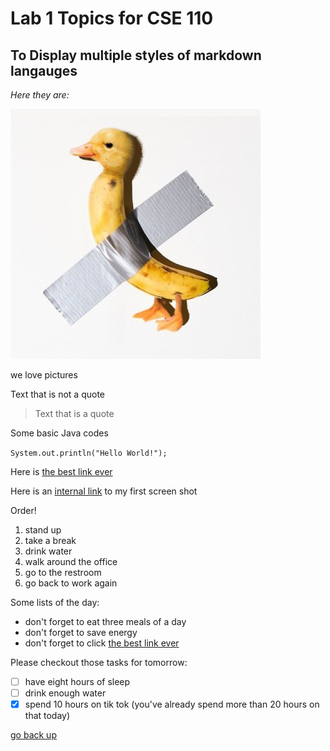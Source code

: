 # Lab 1 Topics for CSE 110

**To Display multiple styles of markdown langauges**
---
*Here they are:*

![](screenshots/duck.jpg)

we love pictures

Text that is not a quote

> Text that is a quote

Some basic Java codes

`System.out.println("Hello World!");`

Here is [the best link ever](https://www.youtube.com/watch?v=dQw4w9WgXcQ)

Here is an [internal link](screenshots/cmd1.png) to my first screen shot

Order!
1. stand up
2. take a break
3. drink water
4. walk around the office
5. go to the restroom
6. go back to work again

Some lists of the day:
- don't forget to eat three meals of a day
- don't forget to save energy
- don't forget to click [the best link ever](https://www.youtube.com/watch?v=dQw4w9WgXcQ)

Please checkout those tasks for tomorrow:
- [ ] have eight hours of sleep
- [ ] drink enough water
- [x] spend 10 hours on tik tok (you've already spend more than 20 hours on that today)

[go back up](#lab-1-topics-for-cse-110)
